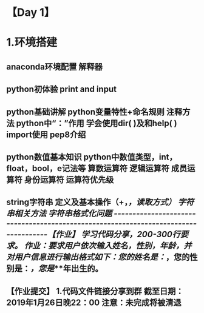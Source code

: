 # 【Day 1】
# 1.环境搭建
anaconda环境配置
解释器
---------------------------
python初体验
print and input
---------------------------
python基础讲解
python变量特性+命名规则
注释方法
python中“：”作用
学会使用dir( )及和help( )
import使用
pep8介绍
----------------------
python数值基本知识
python中数值类型，int，float，bool，e记法等
算数运算符
逻辑运算符
成员运算符
身份运算符
运算符优先级
---------------------------
string字符串
定义及基本操作（+，*，读取方式）
字符串相关方法
字符串格式化问题
------------------------------------------------------------------------------------【作业】
学习代码分享，200-300行要求。
作业：要求用户依次输入姓名，性别，年龄，并对用户信息进行输出格式如下：您的姓名是：***，您的性别是：***，您是***年出生的。
------------------------------------------------------------------------------------
【作业提交】
1.代码文件链接分享到群
截至日期：2019年1月26日晚22：00
注意：未完成将被清退
-------------------------------------------
